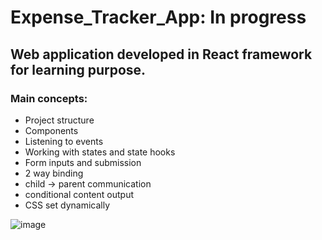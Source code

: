 # Expense_Tracker_App: In progress 
## Web application developed in React framework for learning purpose.
### Main concepts: 
* Project structure
* Components
* Listening to events 
* Working with states and state hooks
* Form inputs and submission
* 2 way binding
* child -> parent communication
* conditional content output
* CSS set dynamically

![image](https://user-images.githubusercontent.com/92997295/191190946-4cfd1e14-652e-40ae-9ac7-08ce5b2c423f.png)

